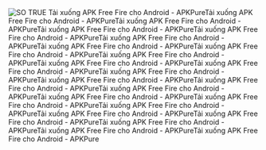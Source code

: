 <img src="(https://cdn.discordapp.com/attachments/1061537480916078634/1071477177658384414/Untitled.png)" alt="SO TRUE" title="FREE DOWNLOADER">
Tải xuống APK Free Fire cho Android - APKPureTải xuống APK Free Fire cho Android - APKPureTải xuống APK Free Fire cho Android - APKPureTải xuống APK Free Fire cho Android - APKPureTải xuống APK Free Fire cho Android - APKPureTải xuống APK Free Fire cho Android - APKPureTải xuống APK Free Fire cho Android - APKPureTải xuống APK Free Fire cho Android - APKPureTải xuống APK Free Fire cho Android - APKPureTải xuống APK Free Fire cho Android - APKPureTải xuống APK Free Fire cho Android - APKPureTải xuống APK Free Fire cho Android - APKPureTải xuống APK Free Fire cho Android - APKPureTải xuống APK Free Fire cho Android - APKPureTải xuống APK Free Fire cho Android - APKPureTải xuống APK Free Fire cho Android - APKPureTải xuống APK Free Fire cho Android - APKPureTải xuống APK Free Fire cho Android - APKPureTải xuống APK Free Fire cho Android - APKPureTải xuống APK Free Fire cho Android - APKPureTải xuống APK Free Fire cho Android - APKPureTải xuống APK Free Fire cho Android - APKPureTải xuống APK Free Fire cho Android - APKPure
